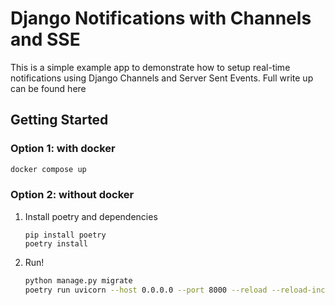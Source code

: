 # Django Notifications with Channels and SSE

This is a simple example app to demonstrate how to setup real-time notifications using Django Channels and Server Sent Events. Full write up can be found here

## Getting Started

### Option 1: with docker

```bash
docker compose up
```

### Option 2: without docker

1. Install poetry and dependencies

    ```
    pip install poetry
    poetry install
    ```

2. Run!

    ```bash
    python manage.py migrate
    poetry run uvicorn --host 0.0.0.0 --port 8000 --reload --reload-include "sse/events/templates/*" sse.asgi:application
    ```